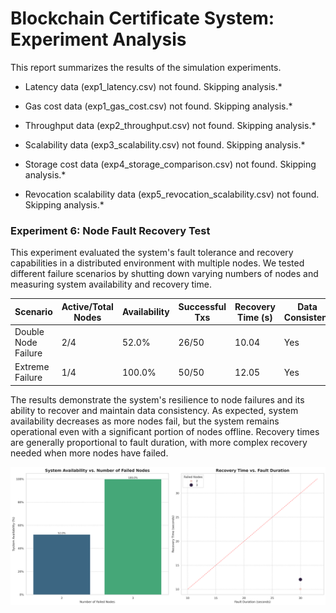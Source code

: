 # Blockchain Certificate System: Experiment Analysis
This report summarizes the results of the simulation experiments.

*   Latency data (exp1_latency.csv) not found. Skipping analysis.*

*   Gas cost data (exp1_gas_cost.csv) not found. Skipping analysis.*

*   Throughput data (exp2_throughput.csv) not found. Skipping analysis.*

*   Scalability data (exp3_scalability.csv) not found. Skipping analysis.*

*   Storage cost data (exp4_storage_comparison.csv) not found. Skipping analysis.*

*   Revocation scalability data (exp5_revocation_scalability.csv) not found. Skipping analysis.*

### Experiment 6: Node Fault Recovery Test
This experiment evaluated the system's fault tolerance and recovery capabilities in a distributed environment with multiple nodes. We tested different failure scenarios by shutting down varying numbers of nodes and measuring system availability and recovery time.

| Scenario | Active/Total Nodes | Availability | Successful Txs | Recovery Time (s) | Data Consistent |
|----------|-------------------|-------------|---------------|-----------------|-------------------|
| Double Node Failure | 2/4 | 52.0% | 26/50 | 10.04 | Yes |
| Extreme Failure | 1/4 | 100.0% | 50/50 | 12.05 | Yes |

The results demonstrate the system's resilience to node failures and its ability to recover and maintain data consistency. As expected, system availability decreases as more nodes fail, but the system remains operational even with a significant portion of nodes offline. Recovery times are generally proportional to fault duration, with more complex recovery needed when more nodes have failed.

![Fig6 Fault Tolerance](./fig6_fault_tolerance.png)
